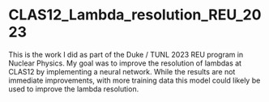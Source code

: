 # CLAS12_Lambda_resolution_REU_2023

This is the work I did as part of the Duke / TUNL 2023 REU program in Nuclear Physics. My goal was to improve the resolution of lambdas at CLAS12 by implementing a neural network. While the results are not immediate improvements, with more training data this model could likely be used to improve the lambda resolution.

